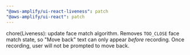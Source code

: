 ```yaml
---
"@aws-amplify/ui-react-liveness": patch
"@aws-amplify/ui-react": patch
---
```


chore(Liveness): update face match algorithm. Removes `TOO_CLOSE` face match state, so "Move back" text can only appear *before* recording. Once recording, user will not be prompted to move back.

